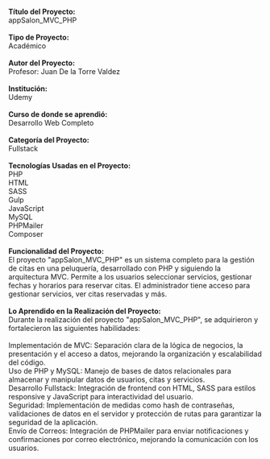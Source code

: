 <strong>Título del Proyecto:</strong> <br/>
appSalon_MVC_PHP<br/>
<br/>
<strong>Tipo de Proyecto:</strong><br/>
Académico<br/>
<br/>
<strong>Autor del Proyecto:</strong><br/>
Profesor: Juan De la Torre Valdez<br/>
<br/>
<strong>Institución:</strong><br/>
Udemy<br/>
<br/>
<strong>Curso de donde se aprendió:</strong><br/>
Desarrollo Web Completo<br/>
<br/>
<strong>Categoría del Proyecto:</strong><br/>
Fullstack<br/>
<br/>
<strong>Tecnologías Usadas en el Proyecto:</strong><br/>
PHP <br/>
HTML <br/>
SASS <br/>
Gulp <br/>
JavaScript <br/>
MySQL <br/>
PHPMailer <br/>
Composer <br/>
<br/>
<strong>Funcionalidad del Proyecto:</strong><br/>
El proyecto "appSalon_MVC_PHP" es un sistema completo para la gestión de citas en una peluquería, desarrollado con PHP y siguiendo la arquitectura MVC. Permite a los usuarios seleccionar servicios, gestionar fechas y horarios para reservar citas. El administrador tiene acceso para gestionar servicios, ver citas reservadas y más.<br/>
<br/>
<strong>Lo Aprendido en la Realización del Proyecto:</strong><br/>
Durante la realización del proyecto "appSalon_MVC_PHP", se adquirieron y fortalecieron las siguientes habilidades:<br/>
<br/>
Implementación de MVC: Separación clara de la lógica de negocios, la presentación y el acceso a datos, mejorando la organización y escalabilidad del código.<br/>
Uso de PHP y MySQL: Manejo de bases de datos relacionales para almacenar y manipular datos de usuarios, citas y servicios.<br/>
Desarrollo Fullstack: Integración de frontend con HTML, SASS para estilos responsive y JavaScript para interactividad del usuario.<br/>
Seguridad: Implementación de medidas como hash de contraseñas, validaciones de datos en el servidor y protección de rutas para garantizar la seguridad de la aplicación.<br/>
Envío de Correos: Integración de PHPMailer para enviar notificaciones y confirmaciones por correo electrónico, mejorando la comunicación con los usuarios.<br/>

